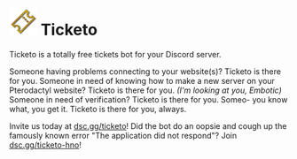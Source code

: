 # <img src="/Ticketo/Design/ProfilePictureTransparent.png" width="50px" height=auto> Ticketo
Ticketo is a totally free tickets bot for your Discord server.

Someone having problems connecting to your website(s)? Ticketo is there for you.
Someone in need of knowing how to make a new server on your Pterodactyl website? Ticketo is there for you. *(I'm looking at you, Embotic)*
Someone in need of verification? Ticketo is there for you.
Someo- you know what, you get it. Ticketo is there for you, always.

Invite us today at [dsc.gg/ticketo](https://dsc.gg/ticketo)!
Did the bot do an oopsie and cough up the famously known error "The application did not respond"? Join [dsc.gg/ticketo-hno](https://dsc.gg/ticketo-hno)!
